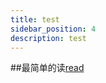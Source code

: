 ```yaml
---
title: test
sidebar_position: 4
description: test
---
```


##最简单的读[read](/docs/quickstart/read.md#listener)
